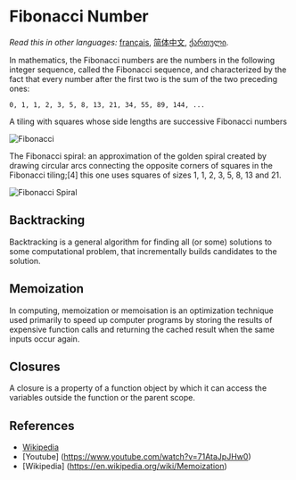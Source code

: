 # Fibonacci Number

_Read this in other languages:_
[français](README.fr-FR.md),
[简体中文](README.zh-CN.md),
[ქართული](README.ka-GE.md).

In mathematics, the Fibonacci numbers are the numbers in the following
integer sequence, called the Fibonacci sequence, and characterized by
the fact that every number after the first two is the sum of the two
preceding ones:

`0, 1, 1, 2, 3, 5, 8, 13, 21, 34, 55, 89, 144, ...`

A tiling with squares whose side lengths are successive Fibonacci numbers

![Fibonacci](https://upload.wikimedia.org/wikipedia/commons/d/db/34%2A21-FibonacciBlocks.png)

The Fibonacci spiral: an approximation of the golden spiral created by drawing circular arcs connecting the opposite corners of squares in the Fibonacci tiling;[4] this one uses squares of sizes 1, 1, 2, 3, 5, 8, 13 and 21.

![Fibonacci Spiral](https://upload.wikimedia.org/wikipedia/commons/2/2e/FibonacciSpiral.svg)

## Backtracking
Backtracking is a general algorithm for finding all (or some) solutions to some computational problem, that incrementally builds candidates to the solution.

## Memoization
In computing, memoization or memoisation is an optimization technique used primarily to speed up computer programs by storing the results of expensive function calls and returning the cached result when the same inputs occur again.

## Closures
A closure is a property of a function object by which it can access the variables outside the function or the parent scope.

## References

- [Wikipedia](https://en.wikipedia.org/wiki/Fibonacci_number)
- [Youtube] (https://www.youtube.com/watch?v=71AtaJpJHw0)
- [Wikipedia] (https://en.wikipedia.org/wiki/Memoization)

